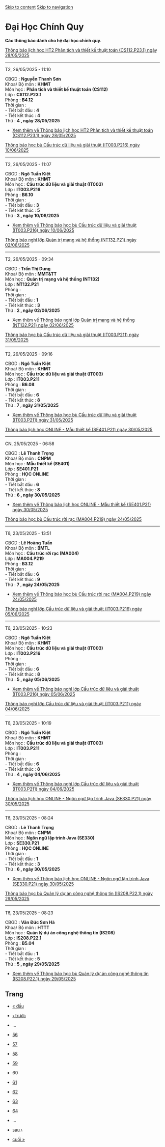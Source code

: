 [Skip to content](https://daa.uit.edu.vn/thongbaochinhquy?page=59#main)
 [Skip to navigation](https://daa.uit.edu.vn/thongbaochinhquy?page=59#main-nav)

Đại Học Chính Quy
=================

**Các thông báo dành cho hệ đại học chính quy.**

[Thông báo lịch học HT2 Phân tích và thiết kế thuật toán (CS112.P23.1) ngày 28/05/2025](https://daa.uit.edu.vn/node/35372)

---------------------------------------------------------------------------------------------------------------------------

T2, 26/05/2025 - 11:10

CBGD : **Nguyễn Thanh Sơn**  
Khoa/ Bộ môn : **KHMT**  
Môn học : **Phân tích và thiết kế thuật toán (CS112)**  
Lớp : **CS112.P23.1**  
Phòng : **B4.12**  
Thời gian :  
\- Tiết bắt đầu : **4**  
\- Tiết kết thúc : **4**  
Thứ : **4 , ngày 28/05/2025**

*   [Xem thêm về Thông báo lịch học HT2 Phân tích và thiết kế thuật toán (CS112.P23.1) ngày 28/05/2025](https://daa.uit.edu.vn/node/35372 "Thông báo lịch học HT2 Phân tích và thiết kế thuật toán (CS112.P23.1) ngày 28/05/2025")
    

[Thông báo học bù Cấu trúc dữ liệu và giải thuật (IT003.P216) ngày 10/06/2025](https://daa.uit.edu.vn/node/35367)

------------------------------------------------------------------------------------------------------------------

T2, 26/05/2025 - 11:07

CBGD : **Ngô Tuấn Kiệt**  
Khoa/ Bộ môn : **KHMT**  
Môn học : **Cấu trúc dữ liệu và giải thuật (IT003)**  
Lớp : **IT003.P216**  
Phòng : **B6.10**  
Thời gian :  
\- Tiết bắt đầu : **3**  
\- Tiết kết thúc : **5**  
Thứ : **3 , ngày 10/06/2025**

*   [Xem thêm về Thông báo học bù Cấu trúc dữ liệu và giải thuật (IT003.P216) ngày 10/06/2025](https://daa.uit.edu.vn/node/35367 "Thông báo học bù Cấu trúc dữ liệu và giải thuật (IT003.P216) ngày 10/06/2025")
    

[Thông báo nghỉ lớp Quản trị mạng và hệ thống (NT132.P21) ngày 02/06/2025](https://daa.uit.edu.vn/node/35357)

--------------------------------------------------------------------------------------------------------------

T2, 26/05/2025 - 09:34

CBGD : **Trần Thị Dung**  
Khoa/ Bộ môn : **MMT&TT**  
Môn học : **Quản trị mạng và hệ thống (NT132)**  
Lớp : **NT132.P21**  
Phòng :  
Thời gian :  
\- Tiết bắt đầu : **1**  
\- Tiết kết thúc : **3**  
Thứ : **2 , ngày 02/06/2025**

*   [Xem thêm về Thông báo nghỉ lớp Quản trị mạng và hệ thống (NT132.P21) ngày 02/06/2025](https://daa.uit.edu.vn/node/35357 "Thông báo nghỉ lớp Quản trị mạng và hệ thống (NT132.P21) ngày 02/06/2025")
    

[Thông báo học bù Cấu trúc dữ liệu và giải thuật (IT003.P211) ngày 31/05/2025](https://daa.uit.edu.vn/node/35352)

------------------------------------------------------------------------------------------------------------------

T2, 26/05/2025 - 09:16

CBGD : **Ngô Tuấn Kiệt**  
Khoa/ Bộ môn : **KHMT**  
Môn học : **Cấu trúc dữ liệu và giải thuật (IT003)**  
Lớp : **IT003.P211**  
Phòng : **B6.08**  
Thời gian :  
\- Tiết bắt đầu : **6**  
\- Tiết kết thúc : **8**  
Thứ : **7 , ngày 31/05/2025**

*   [Xem thêm về Thông báo học bù Cấu trúc dữ liệu và giải thuật (IT003.P211) ngày 31/05/2025](https://daa.uit.edu.vn/node/35352 "Thông báo học bù Cấu trúc dữ liệu và giải thuật (IT003.P211) ngày 31/05/2025")
    

[Thông báo lịch học ONLINE - Mẫu thiết kế (SE401.P21) ngày 30/05/2025](https://daa.uit.edu.vn/node/35347)

----------------------------------------------------------------------------------------------------------

CN, 25/05/2025 - 06:58

CBGD : **Lê Thanh Trọng**  
Khoa/ Bộ môn : **CNPM**  
Môn học : **Mẫu thiết kế (SE401)**  
Lớp : **SE401.P21**  
Phòng : **HỌC ONLINE**  
Thời gian :  
\- Tiết bắt đầu : **6**  
\- Tiết kết thúc : **8**  
Thứ : **6 , ngày 30/05/2025**

*   [Xem thêm về Thông báo lịch học ONLINE - Mẫu thiết kế (SE401.P21) ngày 30/05/2025](https://daa.uit.edu.vn/node/35347 "Thông báo lịch học ONLINE - Mẫu thiết kế (SE401.P21) ngày 30/05/2025")
    

[Thông báo học bù Cấu trúc rời rạc (MA004.P219) ngày 24/05/2025](https://daa.uit.edu.vn/node/35342)

----------------------------------------------------------------------------------------------------

T6, 23/05/2025 - 13:51

CBGD : **Lê Hoàng Tuấn**  
Khoa/ Bộ môn : **BMTL**  
Môn học : **Cấu trúc rời rạc (MA004)**  
Lớp : **MA004.P219**  
Phòng : **B3.12**  
Thời gian :  
\- Tiết bắt đầu : **6**  
\- Tiết kết thúc : **9**  
Thứ : **7 , ngày 24/05/2025**

*   [Xem thêm về Thông báo học bù Cấu trúc rời rạc (MA004.P219) ngày 24/05/2025](https://daa.uit.edu.vn/node/35342 "Thông báo học bù Cấu trúc rời rạc (MA004.P219) ngày 24/05/2025")
    

[Thông báo nghỉ lớp Cấu trúc dữ liệu và giải thuật (IT003.P216) ngày 05/06/2025](https://daa.uit.edu.vn/node/35337)

--------------------------------------------------------------------------------------------------------------------

T6, 23/05/2025 - 10:23

CBGD : **Ngô Tuấn Kiệt**  
Khoa/ Bộ môn : **KHMT**  
Môn học : **Cấu trúc dữ liệu và giải thuật (IT003)**  
Lớp : **IT003.P216**  
Phòng :  
Thời gian :  
\- Tiết bắt đầu : **6**  
\- Tiết kết thúc : **8**  
Thứ : **5 , ngày 05/06/2025**

*   [Xem thêm về Thông báo nghỉ lớp Cấu trúc dữ liệu và giải thuật (IT003.P216) ngày 05/06/2025](https://daa.uit.edu.vn/node/35337 "Thông báo nghỉ lớp Cấu trúc dữ liệu và giải thuật (IT003.P216) ngày 05/06/2025")
    

[Thông báo nghỉ lớp Cấu trúc dữ liệu và giải thuật (IT003.P211) ngày 04/06/2025](https://daa.uit.edu.vn/node/35332)

--------------------------------------------------------------------------------------------------------------------

T6, 23/05/2025 - 10:19

CBGD : **Ngô Tuấn Kiệt**  
Khoa/ Bộ môn : **KHMT**  
Môn học : **Cấu trúc dữ liệu và giải thuật (IT003)**  
Lớp : **IT003.P211**  
Phòng :  
Thời gian :  
\- Tiết bắt đầu : **6**  
\- Tiết kết thúc : **8**  
Thứ : **4 , ngày 04/06/2025**

*   [Xem thêm về Thông báo nghỉ lớp Cấu trúc dữ liệu và giải thuật (IT003.P211) ngày 04/06/2025](https://daa.uit.edu.vn/node/35332 "Thông báo nghỉ lớp Cấu trúc dữ liệu và giải thuật (IT003.P211) ngày 04/06/2025")
    

[Thông báo lịch học ONLINE - Ngôn ngữ lập trình Java (SE330.P21) ngày 30/05/2025](https://daa.uit.edu.vn/node/35327)

---------------------------------------------------------------------------------------------------------------------

T6, 23/05/2025 - 08:24

CBGD : **Lê Thanh Trọng**  
Khoa/ Bộ môn : **CNPM**  
Môn học : **Ngôn ngữ lập trình Java (SE330)**  
Lớp : **SE330.P21**  
Phòng : **HỌC ONLINE**  
Thời gian :  
\- Tiết bắt đầu : **1**  
\- Tiết kết thúc : **3**  
Thứ : **6 , ngày 30/05/2025**

*   [Xem thêm về Thông báo lịch học ONLINE - Ngôn ngữ lập trình Java (SE330.P21) ngày 30/05/2025](https://daa.uit.edu.vn/node/35327 "Thông báo lịch học ONLINE - Ngôn ngữ lập trình Java (SE330.P21) ngày 30/05/2025")
    

[Thông báo học bù Quản lý dự án công nghệ thông tin (IS208.P22.1) ngày 29/05/2025](https://daa.uit.edu.vn/node/35322)

----------------------------------------------------------------------------------------------------------------------

T6, 23/05/2025 - 08:23

CBGD : **Văn Đức Sơn Hà**  
Khoa/ Bộ môn : **HTTT**  
Môn học : **Quản lý dự án công nghệ thông tin (IS208)**  
Lớp : **IS208.P22.1**  
Phòng : **B5.04**  
Thời gian :  
\- Tiết bắt đầu : **1**  
\- Tiết kết thúc : **5**  
Thứ : **5 , ngày 29/05/2025**

*   [Xem thêm về Thông báo học bù Quản lý dự án công nghệ thông tin (IS208.P22.1) ngày 29/05/2025](https://daa.uit.edu.vn/node/35322 "Thông báo học bù Quản lý dự án công nghệ thông tin (IS208.P22.1) ngày 29/05/2025")
    

Trang
-----

*   [« đầu](https://daa.uit.edu.vn/thongbaochinhquy "Đến trang đầu tiên")
    
*   [‹ trước](https://daa.uit.edu.vn/thongbaochinhquy?page=58 "Đến trang kế trước")
    
*   …
*   [56](https://daa.uit.edu.vn/thongbaochinhquy?page=55 "Đến trang 56")
    
*   [57](https://daa.uit.edu.vn/thongbaochinhquy?page=56 "Đến trang 57")
    
*   [58](https://daa.uit.edu.vn/thongbaochinhquy?page=57 "Đến trang 58")
    
*   [59](https://daa.uit.edu.vn/thongbaochinhquy?page=58 "Đến trang 59")
    
*   60
*   [61](https://daa.uit.edu.vn/thongbaochinhquy?page=60 "Đến trang 61")
    
*   [62](https://daa.uit.edu.vn/thongbaochinhquy?page=61 "Đến trang 62")
    
*   [63](https://daa.uit.edu.vn/thongbaochinhquy?page=62 "Đến trang 63")
    
*   [64](https://daa.uit.edu.vn/thongbaochinhquy?page=63 "Đến trang 64")
    
*   …
*   [sau ›](https://daa.uit.edu.vn/thongbaochinhquy?page=60 "Đến trang kế sau")
    
*   [cuối »](https://daa.uit.edu.vn/thongbaochinhquy?page=1907 "Đến trang cuối cùng")